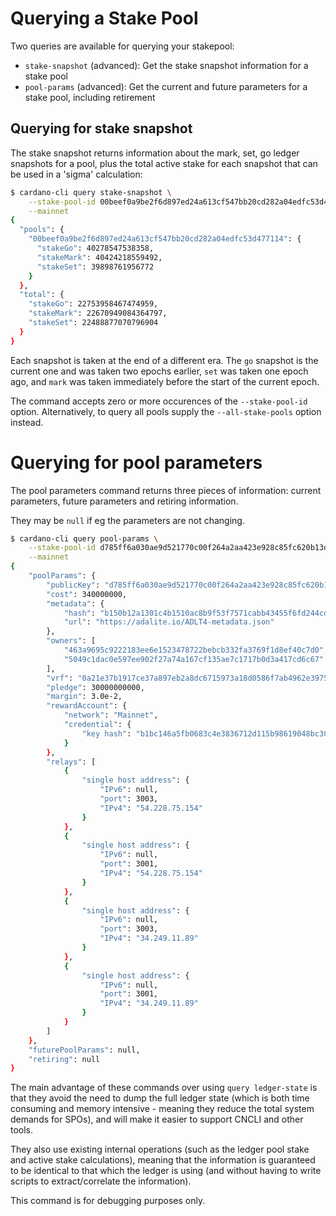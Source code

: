 # Querying a Stake Pool

Two queries are available for querying your stakepool:

* `stake-snapshot` (advanced): Get the stake snapshot information for a stake pool
* `pool-params` (advanced): Get the current and future parameters for a stake pool,
  including retirement

## Querying for stake snapshot

The stake snapshot returns information about the mark, set, go ledger snapshots for a pool, plus
the total active stake for each snapshot that can be used in a 'sigma' calculation:

```bash
$ cardano-cli query stake-snapshot \
    --stake-pool-id 00beef0a9be2f6d897ed24a613cf547bb20cd282a04edfc53d477114 \
    --mainnet
{
  "pools": {
    "00beef0a9be2f6d897ed24a613cf547bb20cd282a04edfc53d477114": {
      "stakeGo": 40278547538358,
      "stakeMark": 40424218559492,
      "stakeSet": 39898761956772
    }
  },
  "total": {
    "stakeGo": 22753958467474959,
    "stakeMark": 22670949084364797,
    "stakeSet": 22488877070796904
  }
}
```

Each snapshot is taken at the end of a different era.  The `go` snapshot is the current one and
was taken two epochs earlier, `set` was taken one epoch ago, and `mark` was taken immediately
before the start of the current epoch.

The command accepts zero or more occurences of the `--stake-pool-id` option.  Alternatively, to query
all pools supply the `--all-stake-pools` option instead.

# Querying for pool parameters

The pool parameters command returns three pieces of information: current parameters, future
parameters and retiring information.

They may be `null` if eg the parameters are not changing.

```bash
$ cardano-cli query pool-params \
    --stake-pool-id d785ff6a030ae9d521770c00f264a2aa423e928c85fc620b13d46eda \
    --mainnet
{
    "poolParams": {
        "publicKey": "d785ff6a030ae9d521770c00f264a2aa423e928c85fc620b13d46eda",
        "cost": 340000000,
        "metadata": {
            "hash": "b150b12a1301c4b1510ac8b9f53f7571cabb43455f6fd244cd8fd97504b1c869",
            "url": "https://adalite.io/ADLT4-metadata.json"
        },
        "owners": [
            "463a9695c9222183ee6e1523478722bebcb332fa3769f1d8ef40c7d0",
            "5049c1dac0e597ee902f27a74a167cf135ae7c1717b0d3a417cd6c67"
        ],
        "vrf": "0a21e37b1917ce37a897eb2a8dc6715973a18d0586f7ab4962e3975561151348",
        "pledge": 30000000000,
        "margin": 3.0e-2,
        "rewardAccount": {
            "network": "Mainnet",
            "credential": {
                "key hash": "b1bc146a5fb0683c4e3836712d115b98619048bc307cc059b6adc76e"
            }
        },
        "relays": [
            {
                "single host address": {
                    "IPv6": null,
                    "port": 3003,
                    "IPv4": "54.228.75.154"
                }
            },
            {
                "single host address": {
                    "IPv6": null,
                    "port": 3001,
                    "IPv4": "54.228.75.154"
                }
            },
            {
                "single host address": {
                    "IPv6": null,
                    "port": 3003,
                    "IPv4": "34.249.11.89"
                }
            },
            {
                "single host address": {
                    "IPv6": null,
                    "port": 3001,
                    "IPv4": "34.249.11.89"
                }
            }
        ]
    },
    "futurePoolParams": null,
    "retiring": null
}
```

The main advantage of these commands over using `query ledger-state` is that they avoid the need
to dump the full ledger state (which is both time consuming and memory intensive - meaning they
reduce the total system demands for SPOs), and will make it easier to support CNCLI and other
tools.

They also use existing internal operations (such as the ledger pool stake and active stake
calculations), meaning that the information is guaranteed to be identical to that which the
ledger is using (and without having to write scripts to extract/correlate the information).

This command is for debugging purposes only.
